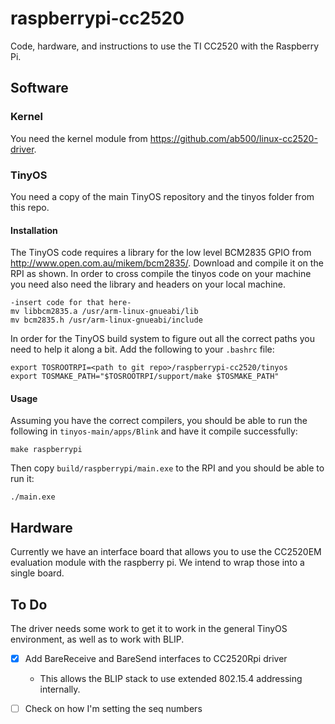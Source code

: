 raspberrypi-cc2520
==================

Code, hardware, and instructions to use the TI CC2520 with the Raspberry Pi.


Software
--------

### Kernel

You need the kernel module from https://github.com/ab500/linux-cc2520-driver.

### TinyOS

You need a copy of the main TinyOS repository and the tinyos folder from this repo.

#### Installation

The TinyOS code requires a library for the low level BCM2835 GPIO from
http://www.open.com.au/mikem/bcm2835/. Download and compile it on the RPI as shown.
In order to cross compile the tinyos code on your machine you need also need the
library and headers on your local machine.

    -insert code for that here-
    mv libbcm2835.a /usr/arm-linux-gnueabi/lib
    mv bcm2835.h /usr/arm-linux-gnueabi/include

In order for the TinyOS build system to figure out all the correct paths you
need to help it along a bit. Add the following to your `.bashrc` file:

    export TOSROOTRPI=<path to git repo>/raspberrypi-cc2520/tinyos
    export TOSMAKE_PATH="$TOSROOTRPI/support/make $TOSMAKE_PATH"

#### Usage

Assuming you have the correct compilers, you should be able to run the following in
`tinyos-main/apps/Blink` and have it compile successfully:

    make raspberrypi

Then copy `build/raspberrypi/main.exe` to the RPI and you should be able to run
it:

    ./main.exe



Hardware
--------

Currently we have an interface board that allows you to use the CC2520EM evaluation module with the raspberry pi.
We intend to wrap those into a single board.



To Do
-----

The driver needs some work to get it to work in the general TinyOS environment, as well as to work with BLIP.

- [x] Add BareReceive and BareSend interfaces to CC2520Rpi driver
  - This allows the BLIP stack to use extended 802.15.4 addressing internally.
- [ ] Check on how I'm setting the seq numbers


